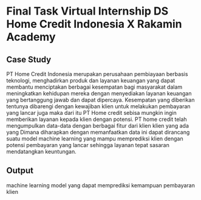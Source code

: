 # Final Task Virtual Internship DS Home Credit Indonesia X Rakamin Academy
## Case Study
PT Home Credit Indonesia merupakan perusahaan pembiayaan berbasis teknologi, menghadirkan produk dan layanan keuangan yang dapat membantu menciptakan berbagai kesempatan bagi masyarakat dalam meningkatkan kehidupan mereka dengan menyediakan layanan keuangan yang bertanggung jawab dan dapat dipercaya.
Kesempatan yang diberikan tentunya dibarengi dengan kewajiban klien untuk melakukan pembayaran yang lancar juga maka dari itu PT Home credit sebisa mungkin ingin memberikan layanan kepada klien dengan potensi.
PT home credit telah mengumpulkan data-data dengan berbagai fitur dari klien klien yang ada yang Dimana diharapkan dengan memanfaatkan data ini dapat dirancang suatu model machine learning yang mampu memprediksi klien dengan potensi pembayaran yang lancar sehingga layanan tepat sasaran mendatangkan keuntungan.

## Output
machine learning model yang dapat memprediksi kemampuan pembayaran klien
